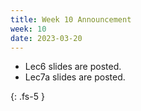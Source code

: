 ```yaml
---
title: Week 10 Announcement
week: 10
date: 2023-03-20
---
```


* Lec6 slides are posted.
* Lec7a slides are posted.

{: .fs-5 }
